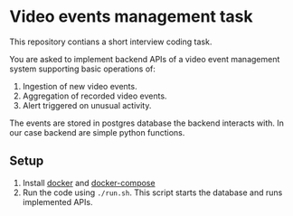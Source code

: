 # Video events management task

This repository contians a short interview coding task.

You are asked to implement backend APIs of a video event management system supporting basic operations of:
1. Ingestion of new video events.
2. Aggregation of recorded video events.
3. Alert triggered on unusual activity.

The events are stored in postgres database the backend interacts with. In our case backend are simple python functions.

## Setup
1. Install [docker](https://docs.docker.com/engine/install/) and [docker-compose](https://docs.docker.com/compose/install/)
2. Run the code using `./run.sh`. This script starts the database and runs implemented APIs.

